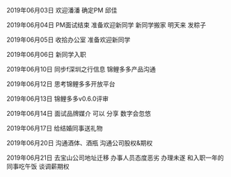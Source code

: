 2019年06月03日
欢迎潘潘
确定PM 邱佳

2019年06月04日
PM面试结束
准备欢迎新同学
新同学搬家 明天来
发粽子

2019年06月05日
收拾办公室
准备欢迎新同学

2019年06月06日
新同学入职

2019年06月10日
同步f深圳之行信息
锦鲤多多产品沟通

2019年06月12日
思考锦鲤多多开放平台

2019年06月13日
锦鲤多多v0.6.0评审

2019年06月14日
面试品牌媒介 可以
分享 数字会忽悠

2019年06月17日
给结婚同事送礼物

2019年06月20日
沟通酒体、酒瓶
沟通公司股权&期权

2019年06月21日
去宝山公司地址迁移
办事人员态度恶劣 办理未遂
和入职一年的同事吃午饭
谈调薪期权

